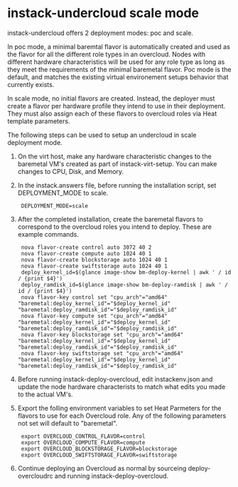 instack-undercloud scale mode
=============================

instack-undercloud offers 2 deployment modes: poc and scale.

In poc mode, a minimal baremtal flavor is automatically created and used as
the flavor for all the different role types in an overcloud. Nodes with
different hardware characteristics will be used for any role type as long as
they meet the requirements of the minimal baremetal flavor. Poc mode is the
default, and matches the existing virtual environement setups behavior that
currently exists.

In scale mode, no initial flavors are created. Instead, the deployer must
create a flavor per hardware profile they intend to use in their deployment.
They must also assign each of these flavors to overcloud roles via Heat
template parameters.

The following steps can be used to setup an undercloud in scale deployment
mode.

1. On the virt host, make any hardware characteristic changes to the baremetal
VM's created as part of instack-virt-setup. You can make changes to CPU, Disk,
and Memory.

2. In the instack.answers file, before running the installation script, set
DEPLOYMENT_MODE to scale.

        DEPLOYMENT_MODE=scale

3. After the completed installation, create the baremetal flavors to correspond
to the overcloud roles you intend to deploy. These are example commands.

        nova flavor-create control auto 3072 40 2
        nova flavor-create compute auto 1024 40 1
        nova flavor-create blockstorage auto 1024 40 1
        nova flavor-create swiftstorage auto 1024 40 1
        deploy_kernel_id=$(glance image-show bm-deploy-kernel | awk ' / id / {print $4}')
        deploy_ramdisk_id=$(glance image-show bm-deploy-ramdisk | awk ' / id / {print $4}')
        nova flavor-key control set "cpu_arch"="amd64" "baremetal:deploy_kernel_id"="$deploy_kernel_id" "baremetal:deploy_ramdisk_id"="$deploy_ramdisk_id"
        nova flavor-key compute set "cpu_arch"="amd64" "baremetal:deploy_kernel_id"="$deploy_kernel_id" "baremetal:deploy_ramdisk_id"="$deploy_ramdisk_id"
        nova flavor-key blockstorage set "cpu_arch"="amd64" "baremetal:deploy_kernel_id"="$deploy_kernel_id" "baremetal:deploy_ramdisk_id"="$deploy_ramdisk_id"
        nova flavor-key swiftstorage set "cpu_arch"="amd64" "baremetal:deploy_kernel_id"="$deploy_kernel_id" "baremetal:deploy_ramdisk_id"="$deploy_ramdisk_id"

4. Before running instack-deploy-overcloud, edit instackenv.json and update the
node hardware characterists to match what edits you made to the actual VM's.

5. Export the folling environment variables to set Heat Parmeters for the
flavors to use for each Overcloud role. Any of the following parameters not set
will default to "baremetal".

        export OVERCLOUD_CONTROL_FLAVOR=control
        export OVERCLOUD_COMPUTE_FLAVOR=compute
        export OVERCLOUD_BLOCKSTORAGE_FLAVOR=blockstorage
        export OVERCLOUD_SWIFTSTORAGE_FLAVOR=swiftstorage

6. Continue deploying an Overcloud as normal by sourceing deploy-overcloudrc
and running instack-deploy-overcloud.

